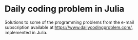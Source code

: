# Daily coding problem in Julia
 
Solutions to some of the programming problems from the e-mail subscription available at https://www.dailycodingproblem.com/, implemented in Julia. 
